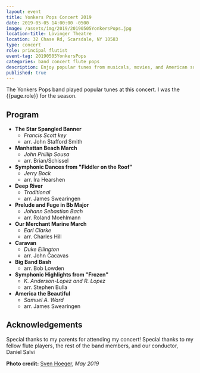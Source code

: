 ```yaml
---
layout: event
title: Yonkers Pops Concert 2019
date: 2019-05-05 14:00:00 -0500
image: /assets/img/2019/20190505YonkersPops.jpg
location-title: Lovinger Theatre
location: 32 Chase Rd, Scarsdale, NY 10583
type: concert
role: principal flutist
event-tag: 20190505YonkersPops
categories: band concert flute pops
description: Enjoy popular tunes from musicals, movies, and American society at large.
published: true
---
```

The Yonkers Pops band played popular tunes at this concert. I was the {{page.role}} for the season. 
## Program

- **The Star Spangled Banner**
  - *Francis Scott key*
  - arr. John Stafford Smith
- **Manhattan Beach March**
  - *John Phillip Sousa*
  - arr. Brian/Schissel
- **Symphonic Dances from "Fiddler on the Roof"**
  - *Jerry Bock*
  - arr. Ira Hearshen
- **Deep River**
  - *Traditional*
  - arr. James Swearingen
- **Prelude and Fuge in Bb Major**
  - *Johann Sebastian Bach*
  - arr. Roland Moehlmann
- **Our Merchant Marine March**
  - *Earl Clarke*
  - arr. Charles Hill
- **Caravan**
  - *Duke Ellington*
  - arr. John Cacavas
- **Big Band Bash**
  - arr. Bob Lowden
- **Symphonic Highlights from "Frozen"**
  - *K. Anderson-Lopez and R. Lopez*
  - arr. Stephen Bulla
- **America the Beautiful**
  - *Samuel A. Ward*
  - arr. James Swearingen

## Acknowledgements
Special thanks to my parents for attending my concert!
Special thanks to my fellow flute players, the rest of the band members, and our conductor, Daniel Salvi

**Photo credit:**
[Sven Hoeger](https://svenhoeger.com), *May 2019*
